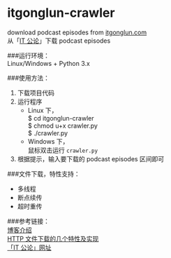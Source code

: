 itgonglun-crawler
=================

download podcast episodes from [itgonglun.com](http://www.itgonglun.com/)  
从「[IT 公论](http://www.itgonglun.com/)」下载 podcast episodes  

###运行环境：  
Linux/Windows + Python 3.x  

###使用方法：  
1. 下载项目代码  
2. 运行程序  
	* Linux 下，  
	$ cd itgonglun-crawler  
	$ chmod u+x crawler.py  
	$ ./crawler.py  
	* Windows 下，  
	鼠标双击运行 `crawler.py`  
3. 根据提示，输入要下载的 podcast episodes 区间即可  

###文件下载，特性支持：  
* 多线程  
* 断点续传  
* 超时重传  

###参考链接：  
[博客介绍](http://mindcache.info/2014/04/03/python-download-itgonglun-podcast.html)  
[HTTP 文件下载的几个特性及实现](http://mindcache.info/2014/02/23/http-file-download-feature-implementation.html)  
[「IT 公论」网址](http://www.itgonglun.com/)  


